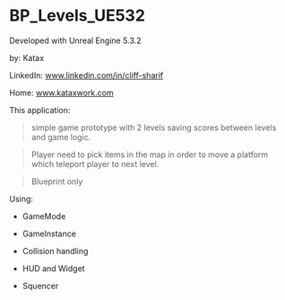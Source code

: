 # BP_Levels_UE532

Developed with Unreal Engine 5.3.2 

by: Katax

LinkedIn: www.linkedin.com/in/cliff-sharif

Home: www.kataxwork.com

This application:

>simple game prototype with 2 levels
>saving scores between levels and game logic.

>Player need to pick items in the map in order to move a platform which teleport player to next level. 

>Blueprint only

Using:

- GameMode

- GameInstance

- Collision handling

- HUD and Widget

- Squencer
